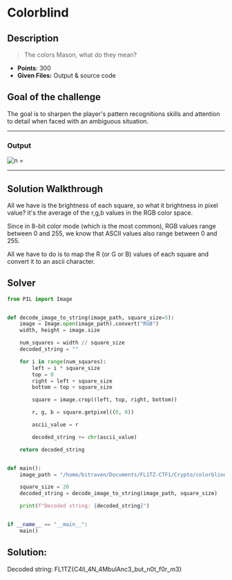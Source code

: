 # Colorblind

## Description

> The colors Mason, what do they mean?

- **Points**: 300
- **Given Files:** Output & source code

## Goal of the challenge

The goal is to sharpen the player's pattern recognitions skills and attention to detail when faced with an ambiguous situation.

---

### Output

![n =](/home/bitraven/Documents/FL1TZ-CTF1_Crypto/Crypto/colorblind/colorblind.png)

---

## Solution Walkthrough

All we have is the brightness of each square, so what it brightness in pixel value? it's the average of the r,g,b values in the RGB color space.

Since in 8-bit color mode (which is the most common), RGB values range between 0 and 255, we know that ASCII values also range between 0 and 255.

All we have to do is to map the R (or G or B) values of each square and convert it to an ascii character.

## Solver

```python
from PIL import Image


def decode_image_to_string(image_path, square_size=5):
    image = Image.open(image_path).convert("RGB")
    width, height = image.size

    num_squares = width // square_size
    decoded_string = ""

    for i in range(num_squares):
        left = i * square_size
        top = 0
        right = left + square_size
        bottom = top + square_size

        square = image.crop((left, top, right, bottom))

        r, g, b = square.getpixel((0, 0))

        ascii_value = r

        decoded_string += chr(ascii_value)

    return decoded_string


def main():
    image_path = "/home/bitraven/Documents/FL1TZ-CTF1/Crypto/colorblind/colorblind.png"

    square_size = 20
    decoded_string = decode_image_to_string(image_path, square_size)

    print(f"Decoded string: {decoded_string}")


if __name__ == "__main__":
    main()

```

## Solution:

Decoded string: FL1TZ{C4ll_4N_4MbulAnc3_but_n0t_f0r_m3}
